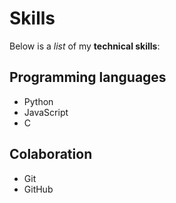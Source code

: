 # Skills

Below is a _list_ of my __technical skills__:

## Programming languages
- Python
- JavaScript
- C

## Colaboration
- Git
- GitHub
